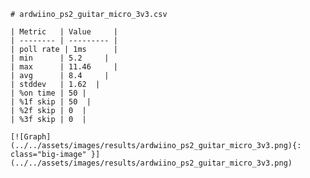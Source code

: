 
    # ardwiino_ps2_guitar_micro_3v3.csv

    | Metric   | Value     |
    | -------- | --------- |
    | poll rate | 1ms      |
    | min      | 5.2     |
    | max      | 11.46     |
    | avg      | 8.4     |
    | stddev   | 1.62  |
    | %on time | 50 |
    | %1f skip | 50  |
    | %2f skip | 0  |
    | %3f skip | 0  |

    [![Graph](../../assets/images/results/ardwiino_ps2_guitar_micro_3v3.png){: class="big-image" }](../../assets/images/results/ardwiino_ps2_guitar_micro_3v3.png)

    